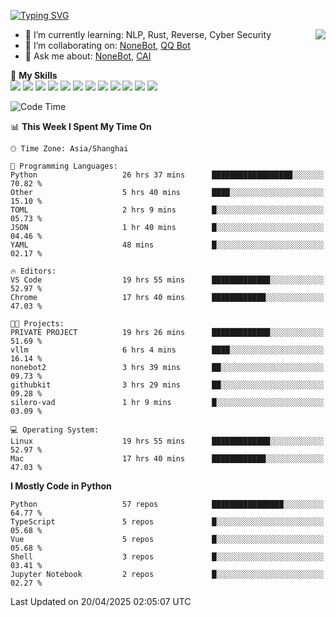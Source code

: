 [![Typing SVG](https://readme-typing-svg.herokuapp.com?size=25&duration=2500&color=8C43EA&vCenter=true&width=200&height=40&lines=Hi+there+%F0%9F%91%8B%F0%9F%8F%BB;I'm+yanyongyu)](https://git.io/typing-svg)

<a href="#">
  <img align="right" src="https://github-readme-stats.vercel.app/api?username=yanyongyu&count_private=true&show_icons=true&bg_color=15,f2f7fd,E0EAFC" />
</a>

- 🌱 I’m currently learning: NLP, Rust, Reverse, Cyber Security
- 👯 I’m collaborating on: [NoneBot](https://github.com/nonebot), [QQ Bot](https://github.com/Mrs4s/go-cqhttp)
- 💬 Ask me about: [NoneBot](https://github.com/nonebot), [CAI](https://github.com/cscs181/CAI)

🌟 **My Skills**  
![](https://img.shields.io/badge/-Python-3e74a2?style=flat-square&logo=Python&logoColor=fff)
![](https://img.shields.io/badge/-TypeScript-3178C6?style=flat-square&logo=TypeScript&logoColor=fff)
![](https://img.shields.io/badge/-Vue-4fc08d?style=flat-square&logo=Vue.js&logoColor=fff)
![](https://img.shields.io/badge/-React-2d98ce?style=flat-square&logo=React&logoColor=fff)
![](https://img.shields.io/badge/-FastAPI-009688?style=flat-square&logo=FastAPI&logoColor=fff)
![](https://img.shields.io/badge/-Linux-000000?style=flat-square&logo=Linux&logoColor=fff)
![](https://img.shields.io/badge/-Docker-2496ED?style=flat-square&logo=Docker&logoColor=fff)
![](https://img.shields.io/badge/-Kubernetes-326CE5?style=flat-square&logo=Kubernetes&logoColor=fff)
![](https://img.shields.io/badge/-GitHub%20Actions-2088FF?style=flat-square&logo=GitHubActions&logoColor=fff)
![](https://img.shields.io/badge/-PostgreSQL-4169E1?style=flat-square&logo=PostgreSQL&logoColor=fff)
![](https://img.shields.io/badge/-Redis-DC382D?style=flat-square&logo=Redis&logoColor=fff)
![](https://img.shields.io/badge/-MongoDB-47A248?style=flat-square&logo=MongoDB&logoColor=fff)

<!--START_SECTION:waka-->
![Code Time](http://img.shields.io/badge/Code%20Time-7%2C498%20hrs%2023%20mins-blue)

📊 **This Week I Spent My Time On** 

```text
🕑︎ Time Zone: Asia/Shanghai

💬 Programming Languages: 
Python                   26 hrs 37 mins      ██████████████████░░░░░░░   70.82 % 
Other                    5 hrs 40 mins       ████░░░░░░░░░░░░░░░░░░░░░   15.10 % 
TOML                     2 hrs 9 mins        █░░░░░░░░░░░░░░░░░░░░░░░░   05.73 % 
JSON                     1 hr 40 mins        █░░░░░░░░░░░░░░░░░░░░░░░░   04.46 % 
YAML                     48 mins             █░░░░░░░░░░░░░░░░░░░░░░░░   02.17 % 

🔥 Editors: 
VS Code                  19 hrs 55 mins      █████████████░░░░░░░░░░░░   52.97 % 
Chrome                   17 hrs 40 mins      ████████████░░░░░░░░░░░░░   47.03 % 

🐱‍💻 Projects: 
PRIVATE PROJECT          19 hrs 26 mins      █████████████░░░░░░░░░░░░   51.69 % 
vllm                     6 hrs 4 mins        ████░░░░░░░░░░░░░░░░░░░░░   16.14 % 
nonebot2                 3 hrs 39 mins       ██░░░░░░░░░░░░░░░░░░░░░░░   09.73 % 
githubkit                3 hrs 29 mins       ██░░░░░░░░░░░░░░░░░░░░░░░   09.28 % 
silero-vad               1 hr 9 mins         █░░░░░░░░░░░░░░░░░░░░░░░░   03.09 % 

💻 Operating System: 
Linux                    19 hrs 55 mins      █████████████░░░░░░░░░░░░   52.97 % 
Mac                      17 hrs 40 mins      ████████████░░░░░░░░░░░░░   47.03 % 
```

**I Mostly Code in Python** 

```text
Python                   57 repos            ████████████████░░░░░░░░░   64.77 % 
TypeScript               5 repos             █░░░░░░░░░░░░░░░░░░░░░░░░   05.68 % 
Vue                      5 repos             █░░░░░░░░░░░░░░░░░░░░░░░░   05.68 % 
Shell                    3 repos             █░░░░░░░░░░░░░░░░░░░░░░░░   03.41 % 
Jupyter Notebook         2 repos             █░░░░░░░░░░░░░░░░░░░░░░░░   02.27 % 
```




 Last Updated on 20/04/2025 02:05:07 UTC
<!--END_SECTION:waka-->
